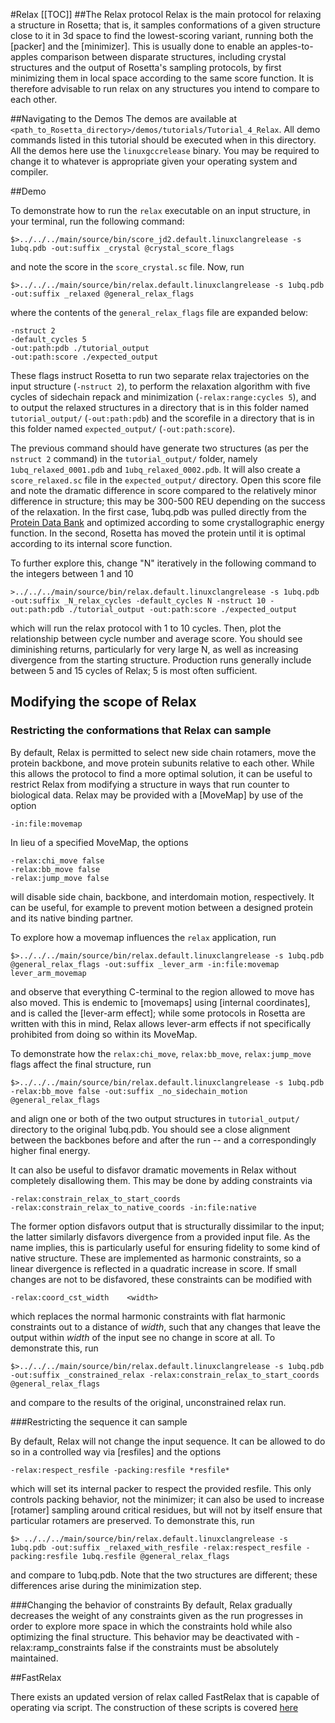 #Relax
[[TOC]]
##The Relax protocol
Relax is the main protocol for relaxing a structure in Rosetta; that is, it samples conformations of a given structure close to it in 3d space to find the lowest-scoring variant, running both the [packer] and the [minimizer]. This is usually done to enable an apples-to-apples comparison between disparate structures, including crystal structures and the output of Rosetta's sampling protocols, by first minimizing them in local space according to the same score function. It is therefore advisable to run relax on any structures you intend to compare to each other.

##Navigating to the Demos
The demos are available at `<path_to_Rosetta_directory>/demos/tutorials/Tutorial_4_Relax`. All demo commands listed in this tutorial should be executed when in this directory. All the demos here use the `linuxgccrelease` binary. You may be required to change it to whatever is appropriate given your operating system and compiler.

##Demo

To demonstrate how to run the `relax` executable on an input structure, in your terminal, run the following command: 

	$>../../../main/source/bin/score_jd2.default.linuxclangrelease -s 1ubq.pdb -out:suffix _crystal @crystal_score_flags

and note the score in the `score_crystal.sc` file. Now, run

	$>../../../main/source/bin/relax.default.linuxclangrelease -s 1ubq.pdb -out:suffix _relaxed @general_relax_flags

where the contents of the `general_relax_flags` file are expanded below:

```
-nstruct 2
-default_cycles 5
-out:path:pdb ./tutorial_output
-out:path:score ./expected_output
```

These flags instruct Rosetta to run two separate relax trajectories on the input structure (`-nstruct 2`), to perform the relaxation algorithm with five cycles of sidechain repack and minimization (`-relax:range:cycles 5`), and to output the relaxed structures in a directory that is in this folder named `tutorial_output/` (`-out:path:pdb`) and the scorefile in a directory that is in this folder named `expected_output/` (`-out:path:score`).

The previous command should have generate two structures (as per the `nstruct 2` command) in the `tutorial_output/` folder, namely `1ubq_relaxed_0001.pdb` and `1ubq_relaxed_0002.pdb`. It will also create a `score_relaxed.sc` file in the `expected_output/` directory. Open this score file and note the dramatic difference in score compared to the relatively minor difference in structure; this may be 300-500 REU depending on the success of the relaxation. In the first case, 1ubq.pdb was pulled directly from the [Protein Data Bank](http://www.rcsb.org/pdb/home/home.do) and optimized according to some crystallographic energy function. In the second, Rosetta has moved the protein until it is optimal according to its internal score function.  

To further explore this, change "N" iteratively in the following command to the integers between 1 and 10

	>../../../main/source/bin/relax.default.linuxclangrelease -s 1ubq.pdb -out:suffix _N_relax_cycles -default_cycles N -nstruct 10 -out:path:pdb ./tutorial_output -out:path:score ./expected_output

which will run the relax protocol with 1 to 10 cycles. Then, plot the relationship between cycle number and average score. You should see diminishing returns, particularly for very large N, as well as increasing divergence from the starting structure. Production runs generally include between 5 and 15 cycles of Relax; 5 is most often sufficient.

## Modifying the scope of Relax

### Restricting the conformations that Relax can sample

By default, Relax is permitted to select new side chain rotamers, move the protein backbone, and move protein subunits relative to each other. While this allows the protocol to find a more optimal solution, it can be useful to restrict Relax from modifying a structure in ways that run counter to biological data. Relax may be provided with a [MoveMap] by use of the option
```
-in:file:movemap
```
In lieu of a specified MoveMap, the options
```
-relax:chi_move false
-relax:bb_move false
-relax:jump_move false
```
will disable side chain, backbone, and interdomain motion, respectively. It can be useful, for example to prevent motion between a designed protein and its native binding partner.

To explore how a movemap influences the `relax` application, run

	$>../../../main/source/bin/relax.default.linuxclangrelease -s 1ubq.pdb @general_relax_flags -out:suffix _lever_arm -in:file:movemap lever_arm_movemap

and observe that everything C-terminal to the region allowed to move has also moved. This is endemic to [movemaps] using [internal coordinates], and is called the [lever-arm effect]; while some protocols in Rosetta are written with this in mind, Relax allows lever-arm effects if not specifically prohibited from doing so within its MoveMap.

To demonstrate how the `relax:chi_move`, `relax:bb_move`, `relax:jump_move` flags affect the final structure, run

	$>../../../main/source/bin/relax.default.linuxclangrelease -s 1ubq.pdb -relax:bb_move false -out:suffix _no_sidechain_motion @general_relax_flags

and align one or both of the two output structures in `tutorial_output/` directory to the original 1ubq.pdb. You should see a close alignment between the backbones before and after the run -- and a correspondingly higher final energy.

It can also be useful to disfavor dramatic movements in Relax without completely disallowing them. This may be done by adding constraints via

	-relax:constrain_relax_to_start_coords
	-relax:constrain_relax_to_native_coords -in:file:native

The former option disfavors output that is structurally dissimilar to the input; the latter similarly disfavors divergence from a provided input file. As the name implies, this is particularly useful for ensuring fidelity to some kind of native structure. These are implemented as harmonic constraints, so a linear divergence is reflected in a quadratic increase in score. If small changes are not to be disfavored, these constraints can be modified with 

	-relax:coord_cst_width    <width> 

which replaces the normal harmonic constraints with flat harmonic constraints out to a distance of *width*, such that any changes that leave the output within *width* of the input see no change in score at all.
To demonstrate this, run

	$>../../../main/source/bin/relax.default.linuxclangrelease -s 1ubq.pdb -out:suffix _constrained_relax -relax:constrain_relax_to_start_coords @general_relax_flags 

and compare to the results of the original, unconstrained relax run.

###Restricting the sequence it can sample

By default, Relax will not change the input sequence. It can be allowed to do so in a controlled way via [resfiles] and the options

	-relax:respect_resfile -packing:resfile *resfile*

which will set its internal packer to respect the provided resfile. This only controls packing behavior, not the minimizer; it can also be used to increase [rotamer] sampling around critical residues, but will not by itself ensure that particular rotamers are preserved.
To demonstrate this, run 

	$> ../../../main/source/bin/relax.default.linuxclangrelease -s 1ubq.pdb -out:suffix _relaxed_with_resfile -relax:respect_resfile -packing:resfile 1ubq.resfile @general_relax_flags

and compare to 1ubq.pdb. Note that the two structures are different; these differences arise during the minimization step.

###Changing the behavior of constraints
By default, Relax gradually decreases the weight of any constraints given as the run progresses in order to explore more space in which the constraints hold while also optimizing the final structure. This behavior may be deactivated with
	-relax:ramp_constraints false
if the constraints must be absolutely maintained. 

##FastRelax

There exists an updated version of relax called FastRelax that is capable of operating via script. The construction of these scripts is covered [here](https://www.rosettacommons.org/docs/wiki/application_documentation/structure_prediction/relax)

